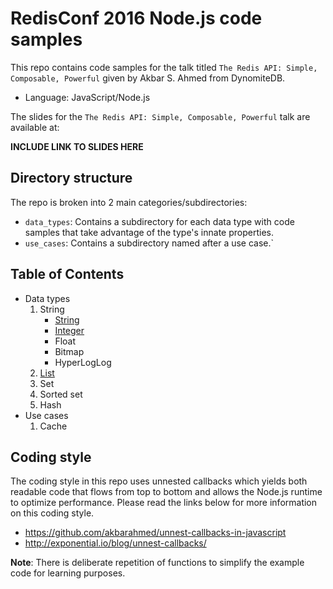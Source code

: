 # RedisConf 2016 Node.js code samples

This repo contains code samples for the talk titled `The Redis API: Simple, Composable, Powerful` given by Akbar S. Ahmed from DynomiteDB.

- Language: JavaScript/Node.js

The slides for the `The Redis API: Simple, Composable, Powerful` talk are available at:

**INCLUDE LINK TO SLIDES HERE**


## Directory structure

The repo is broken into 2 main categories/subdirectories:
- `data_types`: Contains a subdirectory for each data type with code samples that take advantage of the type's innate properties.
- `use_cases`: Contains a subdirectory named after a use case.`

## Table of Contents

- Data types
    1. String
        - [String](https://github.com/DynomiteDB/redisconf-2016-nodejs/blob/master/data_types/string/string.js)
        - [Integer](https://github.com/DynomiteDB/redisconf-2016-nodejs/blob/master/data_types/string/integer.js)
        - Float
        - Bitmap
        - HyperLogLog
    2. [List](https://github.com/DynomiteDB/redisconf-2016-nodejs/blob/master/data_types/list/list.js)
    3. Set
    4. Sorted set
    5. Hash
- Use cases
    1. Cache

## Coding style

The coding style in this repo uses unnested callbacks which yields both readable code that flows from top to bottom and allows the Node.js runtime to optimize performance. Please read the links below for more information on this coding style.

- https://github.com/akbarahmed/unnest-callbacks-in-javascript
- http://exponential.io/blog/unnest-callbacks/

**Note**: There is deliberate repetition of functions to simplify the example code for learning purposes.
